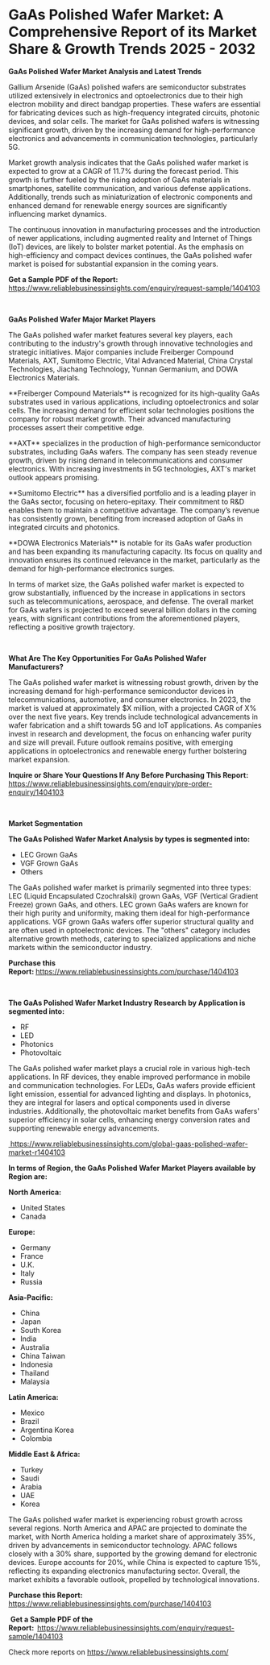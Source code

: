 <p><h1>GaAs Polished Wafer Market: A Comprehensive Report of its Market Share & Growth Trends 2025 - 2032</h1></p><p><strong>GaAs Polished Wafer Market Analysis and Latest Trends</strong></p>
<p><p>Gallium Arsenide (GaAs) polished wafers are semiconductor substrates utilized extensively in electronics and optoelectronics due to their high electron mobility and direct bandgap properties. These wafers are essential for fabricating devices such as high-frequency integrated circuits, photonic devices, and solar cells. The market for GaAs polished wafers is witnessing significant growth, driven by the increasing demand for high-performance electronics and advancements in communication technologies, particularly 5G.</p><p>Market growth analysis indicates that the GaAs polished wafer market is expected to grow at a CAGR of 11.7% during the forecast period. This growth is further fueled by the rising adoption of GaAs materials in smartphones, satellite communication, and various defense applications. Additionally, trends such as miniaturization of electronic components and enhanced demand for renewable energy sources are significantly influencing market dynamics. </p><p>The continuous innovation in manufacturing processes and the introduction of newer applications, including augmented reality and Internet of Things (IoT) devices, are likely to bolster market potential. As the emphasis on high-efficiency and compact devices continues, the GaAs polished wafer market is poised for substantial expansion in the coming years.</p></p>
<p><strong>Get a Sample PDF of the Report:&nbsp;</strong> <a href="https://www.reliablebusinessinsights.com/enquiry/request-sample/1404103?utm_campaign=3568&utm_medium=2&utm_source=Github&utm_content=ia&utm_term=28032025&utm_id=gaas-polished-wafer">https://www.reliablebusinessinsights.com/enquiry/request-sample/1404103</a></p>
<p>&nbsp;</p>
<p><strong>GaAs Polished Wafer Major Market Players</strong></p>
<p><p>The GaAs polished wafer market features several key players, each contributing to the industry's growth through innovative technologies and strategic initiatives. Major companies include Freiberger Compound Materials, AXT, Sumitomo Electric, Vital Advanced Material, China Crystal Technologies, Jiachang Technology, Yunnan Germanium, and DOWA Electronics Materials.</p><p>**Freiberger Compound Materials** is recognized for its high-quality GaAs substrates used in various applications, including optoelectronics and solar cells. The increasing demand for efficient solar technologies positions the company for robust market growth. Their advanced manufacturing processes assert their competitive edge.</p><p>**AXT** specializes in the production of high-performance semiconductor substrates, including GaAs wafers. The company has seen steady revenue growth, driven by rising demand in telecommunications and consumer electronics. With increasing investments in 5G technologies, AXT's market outlook appears promising.</p><p>**Sumitomo Electric** has a diversified portfolio and is a leading player in the GaAs sector, focusing on hetero-epitaxy. Their commitment to R&D enables them to maintain a competitive advantage. The company’s revenue has consistently grown, benefiting from increased adoption of GaAs in integrated circuits and photonics.</p><p>**DOWA Electronics Materials** is notable for its GaAs wafer production and has been expanding its manufacturing capacity. Its focus on quality and innovation ensures its continued relevance in the market, particularly as the demand for high-performance electronics surges.</p><p>In terms of market size, the GaAs polished wafer market is expected to grow substantially, influenced by the increase in applications in sectors such as telecommunications, aerospace, and defense. The overall market for GaAs wafers is projected to exceed several billion dollars in the coming years, with significant contributions from the aforementioned players, reflecting a positive growth trajectory.</p></p>
<p>&nbsp;</p>
<p><strong>What Are The Key Opportunities For GaAs Polished Wafer Manufacturers?</strong></p>
<p><p>The GaAs polished wafer market is witnessing robust growth, driven by the increasing demand for high-performance semiconductor devices in telecommunications, automotive, and consumer electronics. In 2023, the market is valued at approximately $X million, with a projected CAGR of X% over the next five years. Key trends include technological advancements in wafer fabrication and a shift towards 5G and IoT applications. As companies invest in research and development, the focus on enhancing wafer purity and size will prevail. Future outlook remains positive, with emerging applications in optoelectronics and renewable energy further bolstering market expansion.</p></p>
<p><strong>Inquire or Share Your Questions If Any Before Purchasing This Report:</strong> <a href="https://www.reliablebusinessinsights.com/enquiry/pre-order-enquiry/1404103?utm_campaign=3568&utm_medium=2&utm_source=Github&utm_content=ia&utm_term=28032025&utm_id=gaas-polished-wafer">https://www.reliablebusinessinsights.com/enquiry/pre-order-enquiry/1404103</a></p>
<p>&nbsp;</p>
<p><strong>Market Segmentation</strong></p>
<p><strong>The GaAs Polished Wafer Market Analysis by types is segmented into:</strong></p>
<p><ul><li>LEC Grown GaAs</li><li>VGF Grown GaAs</li><li>Others</li></ul></p>
<p><p>The GaAs polished wafer market is primarily segmented into three types: LEC (Liquid Encapsulated Czochralski) grown GaAs, VGF (Vertical Gradient Freeze) grown GaAs, and others. LEC grown GaAs wafers are known for their high purity and uniformity, making them ideal for high-performance applications. VGF grown GaAs wafers offer superior structural quality and are often used in optoelectronic devices. The "others" category includes alternative growth methods, catering to specialized applications and niche markets within the semiconductor industry.</p></p>
<p><strong>Purchase this Report:&nbsp;</strong><a href="https://www.reliablebusinessinsights.com/purchase/1404103?utm_campaign=3568&utm_medium=2&utm_source=Github&utm_content=ia&utm_term=28032025&utm_id=gaas-polished-wafer">https://www.reliablebusinessinsights.com/purchase/1404103</a></p>
<p>&nbsp;</p>
<p><strong>The GaAs Polished Wafer Market Industry Research by Application is segmented into:</strong></p>
<p><ul><li>RF</li><li>LED</li><li>Photonics</li><li>Photovoltaic</li></ul></p>
<p><p>The GaAs polished wafer market plays a crucial role in various high-tech applications. In RF devices, they enable improved performance in mobile and communication technologies. For LEDs, GaAs wafers provide efficient light emission, essential for advanced lighting and displays. In photonics, they are integral for lasers and optical components used in diverse industries. Additionally, the photovoltaic market benefits from GaAs wafers' superior efficiency in solar cells, enhancing energy conversion rates and supporting renewable energy advancements.</p></p>
<p><a href="https://www.reliablebusinessinsights.com/global-gaas-polished-wafer-market-r1404103?utm_campaign=3568&utm_medium=2&utm_source=Github&utm_content=ia&utm_term=28032025&utm_id=gaas-polished-wafer">&nbsp;https://www.reliablebusinessinsights.com/global-gaas-polished-wafer-market-r1404103</a></p>
<p><strong>In terms of Region, the GaAs Polished Wafer Market Players available by Region are:</strong></p>
<p>
    <p> <strong> North America: </strong>
        <ul>
            <li>United States</li>
            <li>Canada</li>
        </ul>
        </p> 
    <p> <strong> Europe: </strong>
        <ul>
            <li>Germany</li>
            <li>France</li>
            <li>U.K.</li>
            <li>Italy</li>
            <li>Russia</li>
        </ul>
        </p> 
    <p> <strong> Asia-Pacific: </strong>
        <ul>
            <li>China</li>
            <li>Japan</li>
            <li>South Korea</li>
            <li>India</li>
            <li>Australia</li>
            <li>China Taiwan</li>
            <li>Indonesia</li>
            <li>Thailand</li>
            <li>Malaysia</li>
        </ul>
        </p> 
    <p> <strong> Latin America: </strong>
        <ul>
            <li>Mexico</li>
            <li>Brazil</li>
            <li>Argentina Korea</li>
            <li>Colombia</li>
        </ul>
        </p> 
    <p> <strong> Middle East & Africa: </strong>
        <ul>
            <li>Turkey</li>
            <li>Saudi</li>
            <li>Arabia</li>
            <li>UAE</li>
            <li>Korea</li>
        </ul>
    </p>
    </p>
<p><p>The GaAs polished wafer market is experiencing robust growth across several regions. North America and APAC are projected to dominate the market, with North America holding a market share of approximately 35%, driven by advancements in semiconductor technology. APAC follows closely with a 30% share, supported by the growing demand for electronic devices. Europe accounts for 20%, while China is expected to capture 15%, reflecting its expanding electronics manufacturing sector. Overall, the market exhibits a favorable outlook, propelled by technological innovations.</p></p>
<p><strong>Purchase this Report: </strong><a href="https://www.reliablebusinessinsights.com/purchase/1404103?utm_campaign=3568&utm_medium=2&utm_source=Github&utm_content=ia&utm_term=28032025&utm_id=gaas-polished-wafer">https://www.reliablebusinessinsights.com/purchase/1404103</a></p>
<p>&nbsp;<strong>Get a Sample PDF of the Report:&nbsp;&nbsp;</strong><a href="https://www.reliablebusinessinsights.com/enquiry/request-sample/1404103?utm_campaign=3568&utm_medium=2&utm_source=Github&utm_content=ia&utm_term=28032025&utm_id=gaas-polished-wafer">https://www.reliablebusinessinsights.com/enquiry/request-sample/1404103</a></p>
<p><strong></strong></p>
<p>Check more reports on <a href="https://www.reliablebusinessinsights.com/?utm_campaign=3568&utm_medium=2&utm_source=Github&utm_content=ia&utm_term=28032025&utm_id=gaas-polished-wafer">https://www.reliablebusinessinsights.com/</a></p>